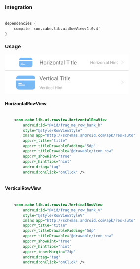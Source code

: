 ### Integration
``` xml

dependencies {
    compile 'com.cabe.lib.ui:RowView:1.0.4'
}

``` 

### Usage

<img src="./resource/screen_shot.png"  width="400" height="127"/>

#### HorizontalRowView


``` xml

    <com.cabe.lib.ui.rowview.HorizontalRowView
        android:id="@+id/frag_me_row_bank_h"
        style="@style/RowViewStyle"
        xmlns:app="http://schemas.android.com/apk/res-auto"
        app:rv_title="title"
        app:rv_titleDrawablePadding="5dp"
        app:rv_titleDrawable="@drawable/icon_row"
        app:rv_showHint="true"
        app:rv_hintTips="hint"
        android:tag="tag"
        android:onClick="onClick" />
         
```

#### VerticalRowView

``` xml

    <com.cabe.lib.ui.rowview.VerticalRowView
        android:id="@+id/frag_me_row_bank_v"
        style="@style/RowViewStyleV"
        xmlns:app="http://schemas.android.com/apk/res-auto"
        app:rv_title="title"
        app:rv_titleDrawablePadding="5dp"
        app:rv_titleDrawable="@drawable/icon_row"
        app:rv_showHint="true"
        app:rv_hintTips="hint"
        app:rv_innerMargin="2dp"
        android:tag="tag"
        android:onClick="onClick" />
         
```
